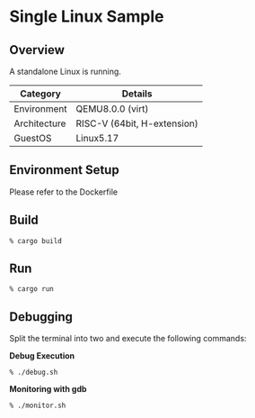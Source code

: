# Single Linux Sample

## Overview
A standalone Linux is running.

| Category     | Details                     |
| ------------ | --------------------------- |
| Environment  | QEMU8.0.0 (virt)            |
| Architecture | RISC-V (64bit, H-extension) |
| GuestOS      | Linux5.17                   |

## Environment Setup
Please refer to the Dockerfile

## Build
```
% cargo build
```

## Run
```
% cargo run
```

## Debugging
Split the terminal into two and execute the following commands:

**Debug Execution**
```
% ./debug.sh
```

**Monitoring with gdb**
```
% ./monitor.sh
```